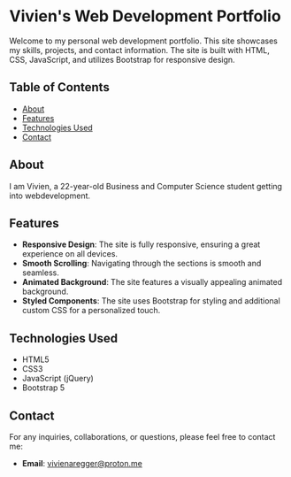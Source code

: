 # Vivien's Web Development Portfolio

Welcome to my personal web development portfolio. This site showcases my skills, projects, and contact information. The site is built with HTML, CSS, JavaScript, and utilizes Bootstrap for responsive design.

## Table of Contents

- [About](#about)
- [Features](#features)
- [Technologies Used](#technologies-used)
- [Contact](#contact)

## About

I am Vivien, a 22-year-old Business and Computer Science student getting into webdevelopment.
## Features

- **Responsive Design**: The site is fully responsive, ensuring a great experience on all devices.
- **Smooth Scrolling**: Navigating through the sections is smooth and seamless.
- **Animated Background**: The site features a visually appealing animated background.
- **Styled Components**: The site uses Bootstrap for styling and additional custom CSS for a personalized touch.

## Technologies Used

- HTML5
- CSS3
- JavaScript (jQuery)
- Bootstrap 5

## Contact

For any inquiries, collaborations, or questions, please feel free to contact me:

- **Email**: [vivienaregger@proton.me](mailto:vivienaregger@proton.me)
